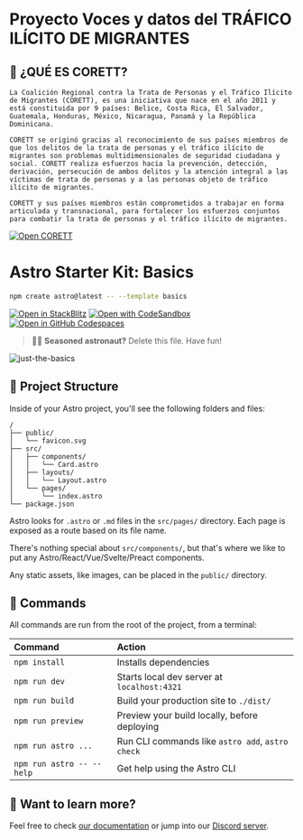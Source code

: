 # Proyecto Voces y datos del TRÁFICO ILÍCITO DE MIGRANTES 

## 👥 ¿QUÉ ES CORETT?
```text
La Coalición Regional contra la Trata de Personas y el Tráfico Ilícito de Migrantes (CORETT), es una iniciativa que nace en el año 2011 y está constituida por 9 países: Belice, Costa Rica, El Salvador, Guatemala, Honduras, México, Nicaragua, Panamá y la República Dominicana.

CORETT se originó gracias al reconocimiento de sus países miembros de que los delitos de la trata de personas y el tráfico ilícito de migrantes son problemas multidimensionales de seguridad ciudadana y social. CORETT realiza esfuerzos hacia la prevención, detección, derivación, persecución de ambos delitos y la atención integral a las víctimas de trata de personas y a las personas objeto de tráfico ilícito de migrantes. 

CORETT y sus países miembros están comprometidos a trabajar en forma articulada y transnacional, para fortalecer los esfuerzos conjuntos para combatir la trata de personas y el tráfico ilícito de migrantes.
```
[![Open CORETT]()](https://www.coalicioncorett.com/)




# Astro Starter Kit: Basics

```sh
npm create astro@latest -- --template basics
```

[![Open in StackBlitz](https://developer.stackblitz.com/img/open_in_stackblitz.svg)](https://stackblitz.com/github/withastro/astro/tree/latest/examples/basics)
[![Open with CodeSandbox](https://assets.codesandbox.io/github/button-edit-lime.svg)](https://codesandbox.io/p/sandbox/github/withastro/astro/tree/latest/examples/basics)
[![Open in GitHub Codespaces](https://github.com/codespaces/badge.svg)](https://codespaces.new/withastro/astro?devcontainer_path=.devcontainer/basics/devcontainer.json)

> 🧑‍🚀 **Seasoned astronaut?** Delete this file. Have fun!

![just-the-basics](https://github.com/withastro/astro/assets/2244813/a0a5533c-a856-4198-8470-2d67b1d7c554)

## 🚀 Project Structure

Inside of your Astro project, you'll see the following folders and files:

```text
/
├── public/
│   └── favicon.svg
├── src/
│   ├── components/
│   │   └── Card.astro
│   ├── layouts/
│   │   └── Layout.astro
│   └── pages/
│       └── index.astro
└── package.json
```

Astro looks for `.astro` or `.md` files in the `src/pages/` directory. Each page is exposed as a route based on its file name.

There's nothing special about `src/components/`, but that's where we like to put any Astro/React/Vue/Svelte/Preact components.

Any static assets, like images, can be placed in the `public/` directory.

## 🧞 Commands

All commands are run from the root of the project, from a terminal:

| Command                   | Action                                           |
| :------------------------ | :----------------------------------------------- |
| `npm install`             | Installs dependencies                            |
| `npm run dev`             | Starts local dev server at `localhost:4321`      |
| `npm run build`           | Build your production site to `./dist/`          |
| `npm run preview`         | Preview your build locally, before deploying     |
| `npm run astro ...`       | Run CLI commands like `astro add`, `astro check` |
| `npm run astro -- --help` | Get help using the Astro CLI                     |

## 👀 Want to learn more?

Feel free to check [our documentation](https://docs.astro.build) or jump into our [Discord server](https://astro.build/chat).
